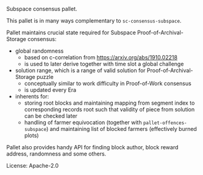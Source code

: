 Subspace consensus pallet.

This pallet is in many ways complementary to `sc-consensus-subspace`.

Pallet maintains crucial state required for Subspace Proof-of-Archival-Storage consensus:
* global randomness
  * based on c-correlation from <https://arxiv.org/abs/1910.02218>
  * is used to later derive together with time slot a global challenge
* solution range, which is a range of valid solution for Proof-of-Archival-Storage puzzle
  * conceptually similar to work difficulty in Proof-of-Work consensus
  * is updated every Era
* inherents for:
  * storing root blocks and maintaining mapping from segment index to corresponding records root such that validity of
    piece from solution can be checked later
  * handling of farmer equivocation (together with `pallet-offences-subspace`) and maintaining list of blocked farmers
    (effectively burned plots)

Pallet also provides handy API for finding block author, block reward address, randomness and some others.

License: Apache-2.0

